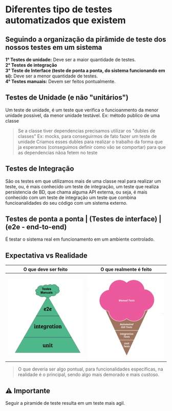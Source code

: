 # Diferentes tipo de testes automatizados que existem

## Seguindo a organização da pirâmide de teste dos nossos testes em um sistema

<strong>1° Testes de unidade:</strong> Deve ser a maior quantidade de testes.<br>
<strong>2° Testes de integração</strong><br>
<strong>3° Teste de Interface (teste de ponta a ponta, do sistema funcionando em si):</strong> Deve ser a menor quantidade de testes.<br>
<strong>4° Testes manuais:</strong> Devem ser feitos pontualmente.

## Testes de Unidade (e não "unitários")

Um teste de unidade, é um teste que verifica o funcioanmento da menor unidade possivel, da menor unidade testável.
Ex: método publico de uma classe

> Se a classe tiver dependencias precisamos utilizar os "dubles de classes" Ex: mocks, para conseguirmos de fato fazer um teste de unidade
> Criamos esses dubles para realizar o trabalho da forma que ja esperamos (conseguimos definir como vão se comportar) para que as dependencias nãoa fetem no teste

## Testes de Integração

São os testes em que utilizamos mais de uma classe real para realizar um teste, ou, é mais conhecido um teste de integração, um teste que realiza persistencia de BD, que chama alguma API externa,
ou seja, é mais conhecido com um teste de integração um teste que combina funcioanalidades do seu código com um sistema externo.

## Testes de ponta a ponta | (Testes de interface) | (e2e - end-to-end)

É testar o sistema real em funcionamento em um ambiente controlado.

## Expectativa vs Realidade

| O que deve ser feito                                           |                                     O que realmente é feito     |
|----------------------------------------------------------------|-----------------------------------------------------------------|
| <img src="./images/piramide-de-teste.png" alt="" width=250px;> | <img src="./images/sorvete-de-teste.png" alt="" width=250px;>   |

> O que deveria ser algo pontual, para funcionalidades específicas, na realidade é o principal, sendo algo mais demorado e mais custoso.

## ⚠️ Importante

Seguir a piramide de teste resulta em um teste mais agil.
